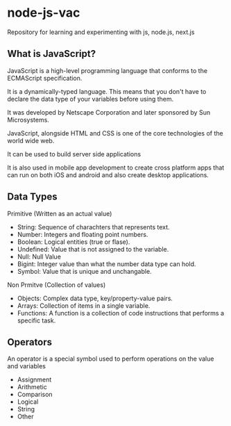 # node-js-vac
Repository for learning and experimenting with js, node.js, next.js

## What is JavaScript?
JavaScript is a high-level programming language that conforms to the ECMAScript specification. 

It is a dynamically-typed language. This means that you don't have to declare the data type of your variables before using them. 

It was developed by Netscape Corporation and later sponsored by Sun Microsystems.

JavaScript, alongside HTML and CSS is one of the core technologies of the world wide web.

It can be used to build server side applications

It is also used in mobile app development to create cross platform apps that can run on both iOS and android and also create desktop applications.

## Data Types
Primitive (Written as an actual value)
- String: Sequence of charachters that represents text.
- Number: Integers and floating point numbers.
- Boolean: Logical entities (true or flase).
- Undefined: Value that is not assigned to the variable.
- Null: Null Value
- Bigint: Integer value than what the number data type can hold.
- Symbol: Value that is unique and unchangable.

Non Prmitve (Collection of values)
- Objects: Complex data type, key/property-value pairs.
- Arrays: Collection of items in a single variable.
- Functions: A function is a collection of code instructions that performs a specific task. 

## Operators
An operator is a special symbol used to perform operations on the value and variables
- Assignment
- Arithmetic
- Comparison
- Logical
- String
- Other
